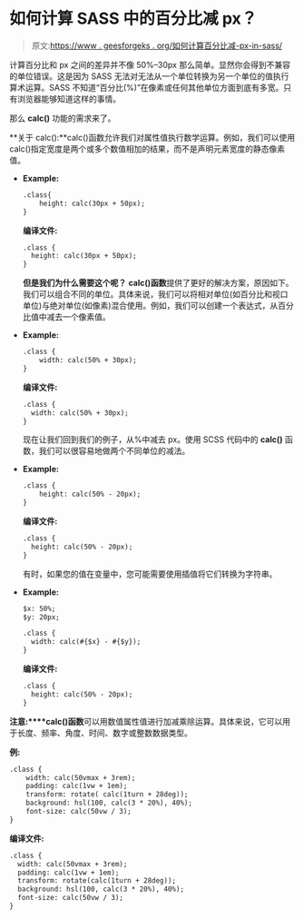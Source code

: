 # 如何计算 SASS 中的百分比减 px？

> 原文:[https://www . geesforgeks . org/如何计算百分比减-px-in-sass/](https://www.geeksforgeeks.org/how-to-calculate-percent-minus-px-in-sass/)

计算百分比和 px 之间的差异并不像 50%–30px 那么简单。显然你会得到不兼容的单位错误。这是因为 SASS 无法对无法从一个单位转换为另一个单位的值执行算术运算。SASS 不知道“百分比(%)”在像素或任何其他单位方面到底有多宽。只有浏览器能够知道这样的事情。

那么 **calc()** 功能的需求来了。

**关于 calc():**calc()函数允许我们对属性值执行数学运算。例如，我们可以使用 calc()指定宽度是两个或多个数值相加的结果，而不是声明元素宽度的静态像素值。

*   **Example:**

    ```html
    .class{
        height: calc(30px + 50px);
    } 
    ```

    **编译文件:**

    ```html
    .class {
      height: calc(30px + 50px);
    }
    ```

    **但是我们为什么需要这个呢？**
    **calc()函数**提供了更好的解决方案，原因如下。我们可以组合不同的单位。具体来说，我们可以将相对单位(如百分比和视口单位)与绝对单位(如像素)混合使用。例如，我们可以创建一个表达式，从百分比值中减去一个像素值。

*   **Example:**

    ```html
    .class {
        width: calc(50% + 30px);
    }
    ```

    **编译文件:**

    ```html
    .class {
      width: calc(50% + 30px);
    }
    ```

    现在让我们回到我们的例子，从%中减去 px。使用 SCSS 代码中的 **calc()** 函数，我们可以很容易地做两个不同单位的减法。

*   **Example:**

    ```html
    .class {
        height: calc(50% - 20px);
    }
    ```

    **编译文件:**

    ```html
    .class {
      height: calc(50% - 20px);
    }
    ```

    有时，如果您的值在变量中，您可能需要使用插值将它们转换为字符串。

*   **Example:**

    ```html
    $x: 50%;
    $y: 20px;

    .class {
      width: calc(#{$x} - #{$y});
    }
    ```

    **编译文件:**

    ```html
    .class {
      height: calc(50% - 20px);
    }
    ```

**注意:****calc()函数**可以用数值属性值进行加减乘除运算。具体来说，它可以用于长度、频率、角度、时间、数字或整数数据类型。

**例:**

```html
.class {
    width: calc(50vmax + 3rem);
    padding: calc(1vw + 1em);
    transform: rotate( calc(1turn + 28deg));
    background: hsl(100, calc(3 * 20%), 40%);
    font-size: calc(50vw / 3);
}
```

**编译文件:**

```html
.class {
  width: calc(50vmax + 3rem);
  padding: calc(1vw + 1em);
  transform: rotate(calc(1turn + 28deg));
  background: hsl(100, calc(3 * 20%), 40%);
  font-size: calc(50vw / 3);
}
```